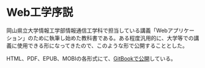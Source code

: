 # Web工学序説

岡山県立大学情報工学部情報通信工学科で担当している講義「Webアプリケーション」のために執筆し始めた教科書である。ある程度汎用的に、大学等での講義に使用できる形になってきたので、このような形で公開することとした。

HTML、PDF、EPUB、MOBIの各形式にて、[GitBookで公開](https://kunishi.gitbooks.io/web-application-textbook/)している。

